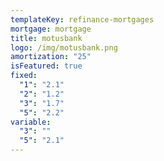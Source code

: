```yaml
---
templateKey: refinance-mortgages
mortgage: mortgage
title: motusbank
logo: /img/motusbank.png
amortization: "25"
isFeatured: true
fixed:
  "1": "2.1"
  "2": "1.2"
  "3": "1.7"
  "5": "2.2"
variable:
  "3": ""
  "5": "2.1"
---
```

